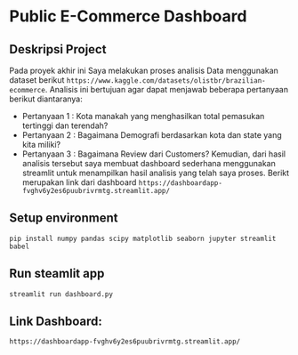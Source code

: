 # Public E-Commerce Dashboard

## Deskripsi Project
Pada proyek akhir ini Saya melakukan proses analisis Data menggunakan dataset berikut `https://www.kaggle.com/datasets/olistbr/brazilian-ecommerce`. Analisis ini bertujuan agar dapat menjawab beberapa pertanyaan berikut diantaranya:
- Pertanyaan 1 : Kota manakah yang menghasilkan total pemasukan tertinggi dan terendah?
- Pertanyaan 2 : Bagaimana Demografi berdasarkan kota dan state yang kita miliki?
- Pertanyaan 3 : Bagaimana Review dari Customers?
Kemudian, dari hasil analisis tersebut saya membuat dashboard sederhana menggunakan streamlit untuk menampilkan hasil analisis yang telah saya proses. Berikt merupakan link dari dashboard `https://dashboardapp-fvghv6y2es6puubrivrmtg.streamlit.app/`

## Setup environment

```
pip install numpy pandas scipy matplotlib seaborn jupyter streamlit babel
```

## Run steamlit app

```
streamlit run dashboard.py
```

## Link Dashboard:

```
https://dashboardapp-fvghv6y2es6puubrivrmtg.streamlit.app/
```
